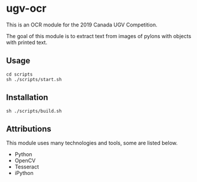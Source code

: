 # ugv-ocr

This is an OCR module for the 2019 Canada UGV Competition.

The goal of this module is to extract text from images of pylons with objects with printed text.

## Usage

``` shell
cd scripts
sh ./scripts/start.sh
```

## Installation

``` shell
sh ./scripts/build.sh
```

## Attributions
This module uses many technologies and tools, some are listed below.

- Python
- OpenCV
- Tesseract
- iPython
